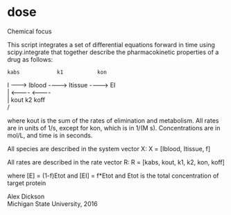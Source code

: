 # dose
Chemical focus


This script integrates a set of differential equations forward in time using scipy.integrate
that together describe the pharmacokinetic properties of a drug as follows:


    kabs            k1           kon  
  I  --->   Iblood  ----> Itissue ---->  EI  
            |       <----         <----  
            | kout   k2           koff  
           \/


   where kout is the sum of the rates of elimination and metabolism.
 All rates are in units of 1/s, except for kon, which is in 1/(M s).
 Concentrations are in mol/L, and time is in seconds.

 All species are described in the system vector X:
   X = [Iblood, Itissue, f]

 All rates are described in the rate vector R:
   R = [kabs, kout, k1, k2, kon, koff]

   where [E] = (1-f)Etot and [EI] = f*Etot
     and Etot is the total concentration of target protein

 Alex Dickson  
 Michigan State University, 2016